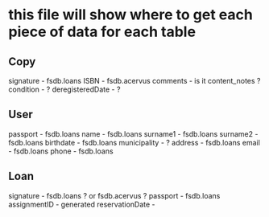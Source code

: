 # this file will show where to get each piece of data for each table

## Copy
signature - fsdb.loans
ISBN - fsdb.acervus
comments - is it content_notes ?
condition - ?
deregisteredDate - ?

## User
passport - fsdb.loans
name - fsdb.loans
surname1 - fsdb.loans
surname2 - fsdb.loans
birthdate - fsdb.loans
municipality - ?
address - fsdb.loans
email - fsdb.loans
phone - fsdb.loans  

## Loan 
signature - fsdb.loans ? or fsdb.acervus ?
passport - fsdb.loans
assignmentID - generated
reservationDate - 



